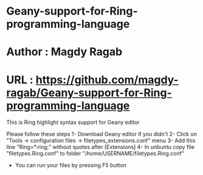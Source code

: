 # Geany-support-for-Ring-programming-language
# Author : Magdy Ragab
# URL : https://github.com/magdy-ragab/Geany-support-for-Ring-programming-language

This is Ring highlight syntax support for Geany editor

Please follow these steps
1- Download Geany editor if you didn't
2- Click on "Tools -> configuration files -> filetypes_extensions.conf"  menu
3- Add this line "Ring=*.ring;" without quotes after [Extensions]
4- In unbuntu copy file "filetypes.Ring.conf" to folder "/home/USERNAME/filetypes.Ring.conf"

* You can run your files by pressing F5 button

